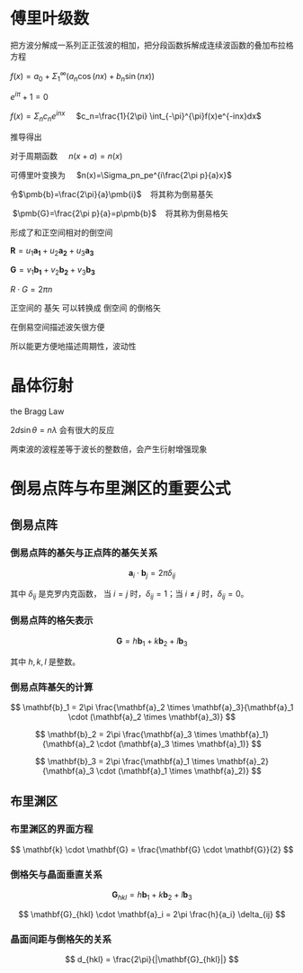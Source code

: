 # 傅里叶级数

把方波分解成一系列正正弦波的相加，把分段函数拆解成连续波函数的叠加布拉格方程

$f(x)=a_0 + \Sigma^{∞}_{1}(a_n\cos(nx)+b_n\sin(nx))$

$e^{i\pi}+1=0$

$f(x)=\Sigma_nc_ne^{inx}$     $c_n=\frac{1}{2\pi} \int_{-\pi}^{\pi}f(x)e^{-inx}dx$

推导得出

对于周期函数     $n(x+a)=n(x)$

可傅里叶变换为     $n(x)=\Sigma_pn_pe^{i\frac{2\pi p}{a}x}$

令$\pmb{b}=\frac{2\pi}{a}\pmb{i}$    将其称为倒易基矢

 $\pmb{G}=\frac{2\pi p}{a}=p\pmb{b}$    将其称为倒易格矢

形成了和正空间相对的倒空间

$\pmb R = u_1\pmb{a_1}+u_2\pmb{a_2}+u_3\pmb{a_3}$

$\pmb G = v_1\pmb{b_1}+v_2\pmb{b_2}+v_3\pmb{b_3}$

$R\cdot G=2\pi n$

正空间的 基矢 可以转换成 倒空间 的倒格矢

在倒易空间描述波矢很方便

所以能更方便地描述周期性，波动性

# 晶体衍射

the Bragg Law

$2d\sin\theta =n\lambda$ 会有很大的反应

两束波的波程差等于波长的整数倍，会产生衍射增强现象

# 倒易点阵与布里渊区的重要公式

## 倒易点阵

### 倒易点阵的基矢与正点阵的基矢关系

$$
\mathbf{a}_i \cdot \mathbf{b}_j = 2\pi \delta_{ij}
$$

其中 $\delta_{ij}$ 是克罗内克函数， 当 $i = j$ 时，$\delta_{ij} = 1$；当 $i \neq j$ 时，$\delta_{ij} = 0$。

### 倒易点阵的格矢表示

$$
\mathbf{G} = h\mathbf{b}_1 + k\mathbf{b}_2 + l\mathbf{b}_3
$$

其中 $h, k, l$ 是整数。

### 倒易点阵基矢的计算

$$
\mathbf{b}_1 = 2\pi \frac{\mathbf{a}_2 \times \mathbf{a}_3}{\mathbf{a}_1 \cdot (\mathbf{a}_2 \times \mathbf{a}_3)}
$$

$$
\mathbf{b}_2 = 2\pi \frac{\mathbf{a}_3 \times \mathbf{a}_1}{\mathbf{a}_2 \cdot (\mathbf{a}_3 \times \mathbf{a}_1)}
$$

$$
\mathbf{b}_3 = 2\pi \frac{\mathbf{a}_1 \times \mathbf{a}_2}{\mathbf{a}_3 \cdot (\mathbf{a}_1 \times \mathbf{a}_2)}
$$

## 布里渊区

### 布里渊区的界面方程

$$
\mathbf{k} \cdot \mathbf{G} = \frac{\mathbf{G} \cdot \mathbf{G}}{2}
$$

### 倒格矢与晶面垂直关系

$$
\mathbf{G}_{hkl} = h\mathbf{b}_1 + k\mathbf{b}_2 + l\mathbf{b}_3
$$

$$
\mathbf{G}_{hkl} \cdot \mathbf{a}_i = 2\pi \frac{h}{a_i} \delta_{ij}
$$

### 晶面间距与倒格矢的关系

$$
d_{hkl} = \frac{2\pi}{|\mathbf{G}_{hkl}|}
$$
